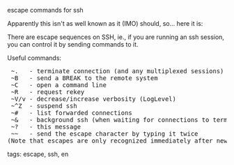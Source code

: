 escape commands for ssh

Apparently this isn't as well known as it (IMO) should, so... here it is:

There are escape sequences on SSH, ie., if you are running an ssh session, you can control it by sending commands to it.

Useful commands:

<pre>
 ~.   - terminate connection (and any multiplexed sessions)
 ~B   - send a BREAK to the remote system
 ~C   - open a command line
 ~R   - request rekey
 ~V/v - decrease/increase verbosity (LogLevel)
 ~^Z  - suspend ssh
 ~#   - list forwarded connections
 ~&   - background ssh (when waiting for connections to terminate)
 ~?   - this message
 ~~   - send the escape character by typing it twice
(Note that escapes are only recognized immediately after newline.)
</pre>

tags: escape, ssh, en
